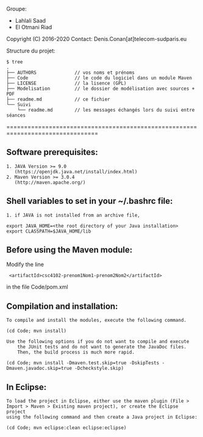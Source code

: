 Groupe:
- Lahlali Saad
- El Otmani Riad

Copyright (C) 2016-2020
Contact: Denis.Conan[at]telecom-sudparis.eu

Structure du projet:
```
$ tree
.
├── AUTHORS              // vos noms et prénoms
├── Code                 // le code du logiciel dans un module Maven
├── LICENSE              // la lisence (GPL)
├── Modelisation         // le dossier de modélisation avec sources + PDF
├── readme.md            // ce fichier
└── Suivi
    └── readme.md        // les messages échangés lors du suivi entre séances
```

================================================================================

Software prerequisites:
-----------------------
	1. JAVA Version >= 9.0
	   (https://openjdk.java.net/install/index.html)
	2. Maven Version >= 3.0.4
	   (http://maven.apache.org/)

Shell variables to set in your ~/.bashrc file:
----------------------------------------------
	1. if JAVA is not installed from an archive file,
```
export JAVA_HOME=<the root directory of your Java installation>
export CLASSPATH=$JAVA_HOME/lib
```

Before using the Maven module:
------------------------------
Modify the line 
```
 <artifactId>csc4102-prenom1Nom1-prenom2Nom2</artifactId>
```
in the file Code/pom.xml

Compilation and installation:
-----------------------------
	To compile and install the modules, execute the following command.
```
(cd Code; mvn install)
```
	Use the following options if you do not want to compile and execute
        the JUnit tests and do not want to generate the JavaDoc files.
        Then, the build process is much more rapid.
```
(cd Code; mvn install -Dmaven.test.skip=true -DskipTests -Dmaven.javadoc.skip=true -Dcheckstyle.skip)
```

In Eclipse:
-----------
	To load the project in Eclipse, either use the maven plugin (File >
	Import > Maven > Existing maven project), or create the Eclipse project
	using the following command and then create a Java project in Eclipse:
```
(cd Code; mvn eclipse:clean eclipse:eclipse)
```
